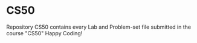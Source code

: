 # CS50
Repository CS50 contains every Lab and Problem-set file submitted in the course "CS50"
Happy Coding!
